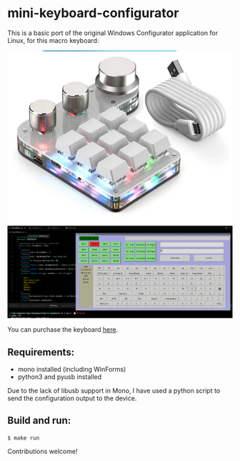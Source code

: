 # mini-keyboard-configurator
This is a basic port of the original Windows
Configurator application for Linux, for this macro keyboard:

![image](images/minikeyboard.png)
![image](images/screenshot.png)

You can purchase the keyboard [here](https://www.aliexpress.com/item/1005005066128972.html).

## Requirements:
* mono installed (including WinForms)
* python3 and pyusb installed

Due to the lack of libusb support in Mono,
I have used a python script to send the configuration
output to the device.

## Build and run:
```
$ make run
```

Contributions welcome!
